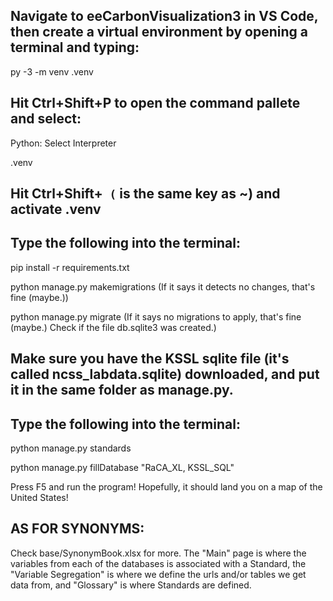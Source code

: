 Navigate to eeCarbonVisualization3 in VS Code, then create a virtual environment by opening a terminal and typing: 
-
py -3 -m venv .venv

Hit Ctrl+Shift+P to open the command pallete and select:
-
Python: Select Interpreter

.venv 

Hit Ctrl+Shift+` (` is the same key as ~) and activate .venv
-
Type the following into the terminal:
-
pip install -r requirements.txt

python manage.py makemigrations (If it says it detects no changes, that's fine (maybe.))

python manage.py migrate (If it says no migrations to apply, that's fine (maybe.) Check if the file db.sqlite3 was created.)


Make sure you have the KSSL sqlite file (it's called ncss_labdata.sqlite) downloaded, and put it in the same folder as manage.py.
-
Type the following into the terminal:
-
python manage.py standards

python manage.py fillDatabase "RaCA_XL, KSSL_SQL"


Press F5 and run the program! Hopefully, it should land you on a map of the United States!

AS FOR SYNONYMS:
--
Check base/SynonymBook.xlsx for more. The "Main" page is where the variables from each of the databases is associated with a Standard, the "Variable Segregation" is where we define the urls and/or tables we get data from, and "Glossary" is where Standards are defined.

